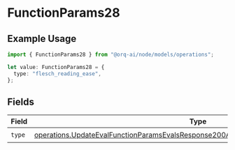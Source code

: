 # FunctionParams28

## Example Usage

```typescript
import { FunctionParams28 } from "@orq-ai/node/models/operations";

let value: FunctionParams28 = {
  type: "flesch_reading_ease",
};
```

## Fields

| Field                                                                                                                                                                                          | Type                                                                                                                                                                                           | Required                                                                                                                                                                                       | Description                                                                                                                                                                                    |
| ---------------------------------------------------------------------------------------------------------------------------------------------------------------------------------------------- | ---------------------------------------------------------------------------------------------------------------------------------------------------------------------------------------------- | ---------------------------------------------------------------------------------------------------------------------------------------------------------------------------------------------- | ---------------------------------------------------------------------------------------------------------------------------------------------------------------------------------------------- |
| `type`                                                                                                                                                                                         | [operations.UpdateEvalFunctionParamsEvalsResponse200ApplicationJSONResponseBody528Type](../../models/operations/updateevalfunctionparamsevalsresponse200applicationjsonresponsebody528type.md) | :heavy_check_mark:                                                                                                                                                                             | N/A                                                                                                                                                                                            |